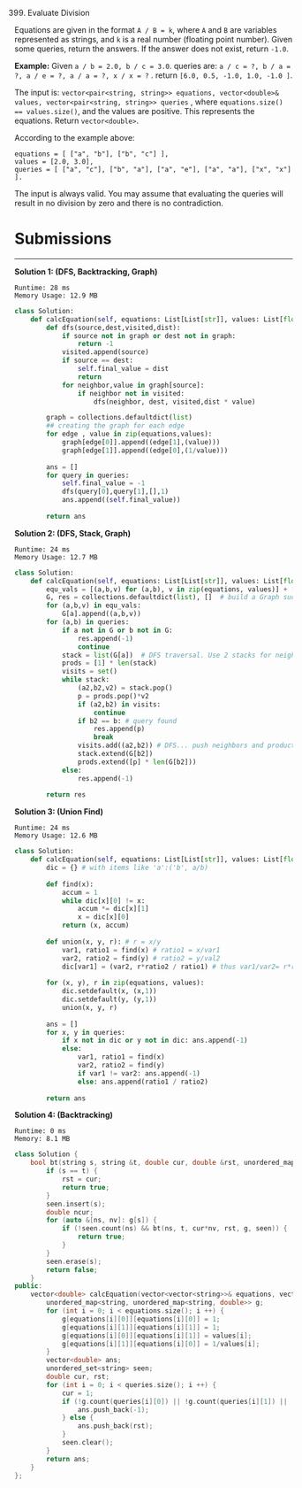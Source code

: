 399. Evaluate Division

Equations are given in the format `A / B = k`, where `A` and `B` are variables represented as strings, and `k` is a real number (floating point number). Given some queries, return the answers. If the answer does not exist, return `-1.0`.

**Example:**
Given `a / b = 2.0, b / c = 3.0`.
queries are: `a / c = ?, b / a = ?, a / e = ?, a / a = ?, x / x = ?` .
return `[6.0, 0.5, -1.0, 1.0, -1.0 ]`.

The input is: `vector<pair<string, string>> equations, vector<double>& values, vector<pair<string, string>> queries` , where `equations.size() == values.size()`, and the values are positive. This represents the equations. Return `vector<double>`.

According to the example above:
```
equations = [ ["a", "b"], ["b", "c"] ],
values = [2.0, 3.0],
queries = [ ["a", "c"], ["b", "a"], ["a", "e"], ["a", "a"], ["x", "x"] ]. 
``` 

The input is always valid. You may assume that evaluating the queries will result in no division by zero and there is no contradiction.
    
# Submissions
---
**Solution 1: (DFS, Backtracking, Graph)**
```
Runtime: 28 ms
Memory Usage: 12.9 MB
```
```python
class Solution:
    def calcEquation(self, equations: List[List[str]], values: List[float], queries: List[List[str]]) -> List[float]:
        def dfs(source,dest,visited,dist):
            if source not in graph or dest not in graph:
                return -1
            visited.append(source)
            if source == dest:
                self.final_value = dist
                return  
            for neighbor,value in graph[source]:
                if neighbor not in visited:
                    dfs(neighbor, dest, visited,dist * value)

        graph = collections.defaultdict(list)
        ## creating the graph for each edge
        for edge , value in zip(equations,values):
            graph[edge[0]].append((edge[1],(value)))
            graph[edge[1]].append((edge[0],(1/value)))
        
        ans = []
        for query in queries:
            self.final_value = -1
            dfs(query[0],query[1],[],1)
            ans.append((self.final_value))
        
        return ans
```

**Solution 2: (DFS, Stack, Graph)**
```
Runtime: 24 ms
Memory Usage: 12.7 MB
```
```python
class Solution:
    def calcEquation(self, equations: List[List[str]], values: List[float], queries: List[List[str]]) -> List[float]:
        equ_vals = [(a,b,v) for (a,b), v in zip(equations, values)] + [(b,a,1/v) for (a,b), v in zip(equations, values)]      
        G, res = collections.defaultdict(list), []  # build a Graph such that a ->  a / ...
        for (a,b,v) in equ_vals: 
            G[a].append((a,b,v))
        for (a,b) in queries:
            if a not in G or b not in G:
                res.append(-1)
                continue            
            stack = list(G[a])  # DFS traversal. Use 2 stacks for neighbors and product 
            prods = [1] * len(stack) 
            visits = set()
            while stack:
                (a2,b2,v2) = stack.pop()    
                p = prods.pop()*v2 
                if (a2,b2) in visits:
                    continue   
                if b2 == b: # query found
                    res.append(p)
                    break    
                visits.add((a2,b2)) # DFS... push neighbors and product                               
                stack.extend(G[b2])
                prods.extend([p] * len(G[b2]))            
            else:
                res.append(-1)
        
        return res
```

**Solution 3: (Union Find)**
```
Runtime: 24 ms
Memory Usage: 12.6 MB
```
```python
class Solution:
    def calcEquation(self, equations: List[List[str]], values: List[float], queries: List[List[str]]) -> List[float]:
        dic = {} # with items like 'a':('b', a/b)
        
        def find(x):
            accum = 1
            while dic[x][0] != x:
                accum *= dic[x][1]
                x = dic[x][0]
            return (x, accum)
        
        def union(x, y, r): # r = x/y
            var1, ratio1 = find(x) # ratio1 = x/var1
            var2, ratio2 = find(y) # ratio2 = y/val2
            dic[var1] = (var2, r*ratio2 / ratio1) # thus var1/var2= r*ratio2/ratio1
            
        for (x, y), r in zip(equations, values):
            dic.setdefault(x, (x,1))
            dic.setdefault(y, (y,1))
            union(x, y, r)
            
        ans = []    
        for x, y in queries:
            if x not in dic or y not in dic: ans.append(-1)
            else:
                var1, ratio1 = find(x)
                var2, ratio2 = find(y)
                if var1 != var2: ans.append(-1)
                else: ans.append(ratio1 / ratio2)
                    
        return ans
```

**Solution 4: (Backtracking)**
```
Runtime: 0 ms
Memory: 8.1 MB
```
```c++
class Solution {
    bool bt(string s, string &t, double cur, double &rst, unordered_map<string, unordered_map<string, double>> &g,  unordered_set<string> &seen) {
        if (s == t) {
            rst = cur;
            return true;
        }
        seen.insert(s);
        double ncur;
        for (auto &[ns, nv]: g[s]) {
            if (!seen.count(ns) && bt(ns, t, cur*nv, rst, g, seen)) {
                return true;
            }
        }
        seen.erase(s);
        return false;
    }
public:
    vector<double> calcEquation(vector<vector<string>>& equations, vector<double>& values, vector<vector<string>>& queries) {
        unordered_map<string, unordered_map<string, double>> g;
        for (int i = 0; i < equations.size(); i ++) {
            g[equations[i][0]][equations[i][0]] = 1;
            g[equations[i][1]][equations[i][1]] = 1;
            g[equations[i][0]][equations[i][1]] = values[i];
            g[equations[i][1]][equations[i][0]] = 1/values[i];
        }
        vector<double> ans;
        unordered_set<string> seen;
        double cur, rst;
        for (int i = 0; i < queries.size(); i ++) {
            cur = 1;
            if (!g.count(queries[i][0]) || !g.count(queries[i][1]) || !bt(queries[i][0], queries[i][1], cur, rst, g, seen)) {
                ans.push_back(-1);
            } else {
                ans.push_back(rst);
            }
            seen.clear();
        }
        return ans;
    }
};
```
